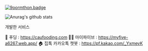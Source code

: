 [![9oormthon.badge](https://9oormthon-badge.minung.dev/badge.svg?text=NolNol-9oorm&speed=1)](https://9oormthon-badge.minung.dev)

![Anurag's github stats](https://github-readme-stats.vercel.app/api?username=dlguswn3659&show_icons=true&theme=dracula)

<!--
**dlguswn3659/dlguswn3659** is a ✨ _special_ ✨ repository because its `README.md` (this file) appears on your GitHub profile.

Here are some ideas to get you started:

- 🔭 I’m currently working on ...
- 🌱 I’m currently learning ...
- 👯 I’m looking to collaborate on ...
- 🤔 I’m looking for help with ...
- 💬 Ask me about ...
- 📫 How to reach me: ...
- 😄 Pronouns: ...
- ⚡ Fun fact: ...
-->

개발한 서비스

🍮 푸딩 : https://caufooding.com
✋🏻 마이파이브 : https://myfive-a6267.web.app/
🏠 집톡 카카오톡 챗봇 : https://pf.kakao.com/_YxmevK
